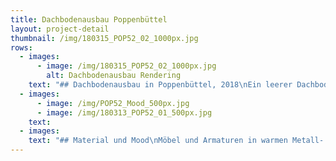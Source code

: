 ```yaml
---
title: Dachbodenausbau Poppenbüttel
layout: project-detail
thumbnail: /img/180315_POP52_02_1000px.jpg
rows:
  - images:
      - image: /img/180315_POP52_02_1000px.jpg
        alt: Dachbodenausbau Rendering
    text: "## Dachbodenausbau in Poppenbüttel, 2018\nEin leerer Dachboden im grünen Hamburger Speckgürtel wird zum großzügigen Elternschlafzimmer mit angrenzendem Badezimmer ausgebaut.\nDie Bauherren bekommen in der Planungsphase durch erste Renderings bereits eine Vorstellung von dem lichtdurchfluteten Raum, der sie zukünftig erwartet. Durch mehrere große Dachfenster und die giebelseitige Öffnung wird in dem über 5 Meter hohen Raum eine besondere Tageslichtwahrnehmung erzielt."
  - images:
      - image: /img/POP52_Mood_500px.jpg
      - image: /img/180313_POP52_01_500px.jpg
    text:
  - images:
    text: "## Material und Mood\nMöbel und Armaturen in warmen Metall- und Holzoberflächen werden mit kühlen und zeitlosen Materialien für Boden und Wände kombiniert.\nDas Projekt befindet sich im Ausbau und wird im Frühjahr 2018 fertiggestellt."
---
```



